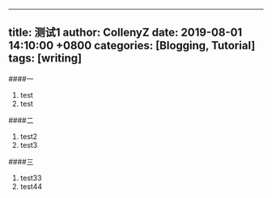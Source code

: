 
---
title: 测试1
author: CollenyZ
date: 2019-08-01 14:10:00 +0800
categories: [Blogging, Tutorial]
tags: [writing]
---

####一
1. test
2. test


####二

1. test2
2. test3


####三

1. test33
2. test44
